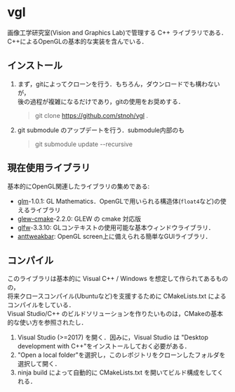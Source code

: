# vgl

画像工学研究室(Vision and Graphics Lab)で管理する C++ ライブラリである．  
C++によるOpenGLの基本的な実装を含んでいる．  


## インストール

1. まず，gitによってクローンを行う．もちろん，ダウンロードでも構わないが，  
  後の過程が複雑になるだけであり，gitの使用をお奨めする．  
    > git clone https://github.com/stnoh/vgl .

2. git submodule のアップデートを行う．submodule内部のも  
    > git submodule update --recursive


## 現在使用ライブラリ

基本的にOpenGL関連したライブラリの集めである:  

- [glm](https://github.com/g-truc/glm)-1.0.1: GL Mathematics．OpenGLで用いられる構造体(``float4``など)の使えるライブラリ  
- [glew-cmake](https://github.com/Perlmint/glew-cmake)-2.2.0: GLEW の cmake 対応版  
- [glfw](https://github.com/glfw/glfw)-3.3.10: GLコンテキストの使用可能な基本ウィンドウライブラリ．  
- [anttweakbar](https://github.com/tschw/AntTweakBar): OpenGL screen上に備えられる簡単なGUIライブラリ．  


## コンパイル

このライブラリは基本的に Visual C++ / Windows を想定して作られてあるものの，  
将来クロースコンパイル(Ubuntuなど)を支援するために CMakeLists.txt によるコンパイルをしている．  
Visual Studio/C++ のビルドソリューションを作りたいものは，CMakeの基本的な使い方を参照されたし．  

1. Visual Studio (>=2017) を開く．因みに，Visual Studio は "Desktop development with C++"をインストールしておく必要がある．  
2. "Open a local folder"を選択し，このレポジトリをクローンしたフォルダを選択して開く．  
3. ninja build によって自動的に CMakeLists.txt を開いてビルド構成をしてくれる．  
